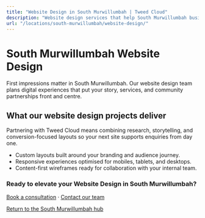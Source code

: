 ```yaml
---
title: "Website Design in South Murwillumbah | Tweed Cloud"
description: "Website design services that help South Murwillumbah businesses stand out online."
url: "/locations/south-murwillumbah/website-design/"
---
```


# South Murwillumbah Website Design

First impressions matter in South Murwillumbah. Our website design team plans digital experiences that put your story, services, and community partnerships front and centre.

## What our website design projects deliver

Partnering with Tweed Cloud means combining research, storytelling, and conversion-focused layouts so your next site supports enquiries from day one.

- Custom layouts built around your branding and audience journey.
- Responsive experiences optimised for mobiles, tablets, and desktops.
- Content-first wireframes ready for collaboration with your internal team.

### Ready to elevate your Website Design in South Murwillumbah?

[Book a consultation](/consultation/) · [Contact our team](/contact/)

[Return to the South Murwillumbah hub](/locations/south-murwillumbah/)

